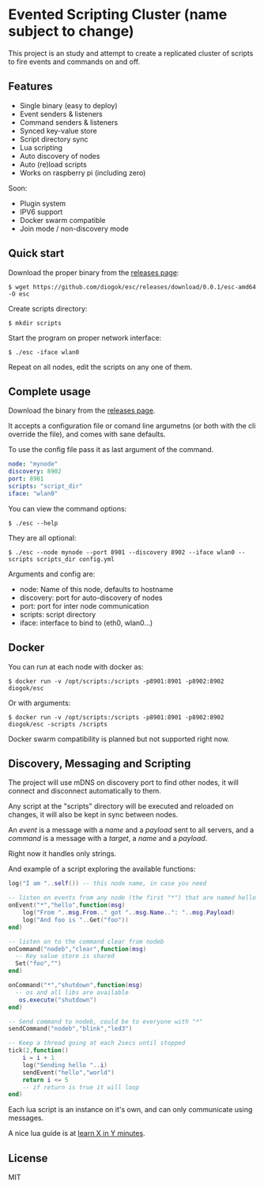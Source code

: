 # Evented Scripting Cluster (name subject to change)

This project is an study and attempt to create a replicated cluster of scripts to fire events and commands on and off.

## Features

- Single binary (easy to deploy)
- Event senders & listeners
- Command senders & listeners
- Synced key-value store
- Script directory sync
- Lua scripting
- Auto discovery of nodes 
- Auto (re)load scripts
- Works on raspberry pi (including zero)

Soon:

- Plugin system
- IPV6 support
- Docker swarm compatible 
- Join mode / non-discovery mode

## Quick start

Download the proper binary from the [releases page](https://github.com/diogok/esc/releases):

    $ wget https://github.com/diogok/esc/releases/download/0.0.1/esc-amd64 -O esc

Create scripts directory:

    $ mkdir scripts

Start the program on proper network interface:

    $ ./esc -iface wlan0

Repeat on all nodes, edit the scripts on any one of them.

## Complete usage

Download the binary from the [releases page](https://github.com/diogok/esc/releases).

It accepts a configuration file or comand line argumetns (or both with the cli override the file), and comes with sane defaults.

To use the config file pass it as last argument of the command.

```yaml
node: "mynode"
discovery: 8902
port: 8901
scripts: "script_dir"
iface: "wlan0"
```

You can view the command options:

    $ ./esc --help

They are all optional:

    $ ./esc --node mynode --port 8901 --discovery 8902 --iface wlan0 --scripts scripts_dir config.yml

Arguments and config are:

- node: Name of this node, defaults to hostname
- discovery: port for auto-discovery of nodes
- port: port for inter node communication
- scripts: script directory
- iface: interface to bind to (eth0, wlan0...)

## Docker

You can run at each node with docker as:

    $ docker run -v /opt/scripts:/scripts -p8901:8901 -p8902:8902 diogok/esc

Or with arguments:

    $ docker run -v /opt/scripts:/scripts -p8901:8901 -p8902:8902 diogok/esc -scripts /scripts

Docker swarm compatibility is planned but not supported right now.

## Discovery, Messaging and Scripting

The project will use mDNS on discovery port to find other nodes, it will connect and disconnect automatically to them.

Any script at the "scripts" directory will be executed and reloaded on changes, it will also be kept in sync between nodes.

An _event_ is a message with a _name_ and a _payload_ sent to all servers, and a _command_ is a message with a _target_, a _name_ and a _payload_.

Right now it handles only strings.

And example of a script exploring the available functions:

```lua
log("I am "..self()) -- this node name, in case you need

-- listen on events from any node (the first "*") that are named hello
onEvent("*","hello",function(msg)
    log("From "..msg.From.." got "..msg.Name..": "..msg.Payload)
    log("And foo is "..Get("foo"))
end)

-- listen on to the command clear from nodeb
onCommand("nodeb","clear",function(msg)
  -- Key value store is shared
  Set("foo","")
end)

onCommand("*","shutdown",function(msg) 
  -- os and all libs are available
   os.execute("shutdown")
end)

-- Send command to nodeb, could be to everyone with "*"
sendCommand("nodeb","blink","led3")

-- Keep a thread going at each 2secs until stopped
tick(2,function()
    i = i + 1
    log("Sending hello "..i)
    sendEvent("hello","world")
    return i <= 5
    -- if return is true it will loop
end)
```

Each lua script is an instance on it's own, and can only communicate using messages.

A nice lua guide is at [learn X in Y minutes](https://learnxinyminutes.com/docs/lua).

## License

MIT

